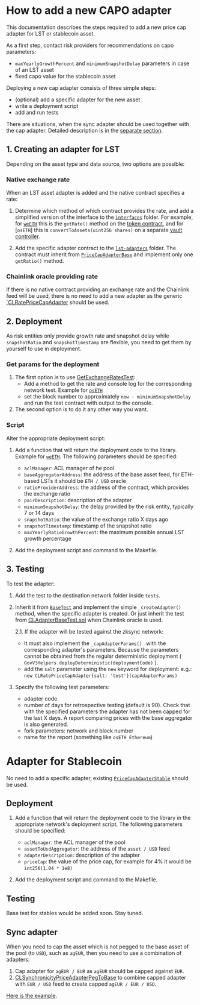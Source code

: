 # How to add a new CAPO adapter

This documentation describes the steps required to add a new price cap adapter for LST or stablecoin asset.

As a first step, contact risk providers for recommendations on capo parameters:

- `maxYearlyGrowthPercent` and `minimumSnapshotDelay` parameters in case of an LST asset
- fixed capo value for the stablecoin asset

Deploying a new cap adapter consists of three simple steps:

- (optional) add a specific adapter for the new asset
- write a deployment script
- add and run tests

There are situations, when the sync adapter should be used together with the cap adapter. Detailed description is in the [separate section](#synchronicity-adapters).

## 1. Creating an adapter for LST

Depending on the asset type and data source, two options are possible:

### Native exchange rate

When an LST asset adapter is added and the native contract specifies a rate:

1. Determine which method of which contract provides the rate, and add a simplified version of the interface to the [`interfaces`](/src/interfaces/) folder. For example, for [`weETH`](/src/interfaces/IWeEth.sol) this is the `getRate()` method on the [token contract](https://etherscan.io/token/0xcd5fe23c85820f7b72d0926fc9b05b43e359b7ee#readProxyContract#F8), and for [`osETH`] this is `convertToAssets(uint256 shares)` on a separate [vault controller](https://etherscan.io/address/0x2a261e60fb14586b474c208b1b7ac6d0f5000306#readContract#F3).

2. Add the specific adapter contract to the [`lst-adapters`](/src/contracts/lst-adapters/) folder. The contract must inherit from [`PriceCapAdapterBase`](/src/contracts/PriceCapAdapterBase.sol) and implement only one `getRatio()` method.

### Chainlink oracle providing rate

If there is no native contract providing an exchange rate and the Chainlink feed will be used, there is no need to add a new adapter as the generic [`CLRatePriceCapAdapter](src/contracts/CLRatePriceCapAdapter.sol) should be used.

## 2. Deployment

As risk entities only provide growth rate and snapshot delay while `snapshotRatio` and `snapshotTimestamp` are flexible, you need to get them by yourself to use in deployment.

### Get params for the deployment

1. The first option is to use [GetExchangeRatesTest](tests/utils/GetExchangeRatesTest.t.sol):
   - Add a method to get the rate and console log for the corresponding network test. Example for [`osETH`](tests/utils/GetExchangeRatesTest.t.sol#46)
   - set the block number to approximately `now - minimumSnapshotDelay` and run the test contract with output to the console.
2. The second option is to do it any other way you want.

### Script

Alter the appropriate deployment script:

1. Add a function that will return the deployment code to the library. Example for [`weETH`](scripts/DeployEthereum.s.sol#15). The following parameters should be specified:

   - `aclManager`: ACL manager of he pool
   - `baseAggregatorAddress`: the address of the base asset feed, for ETH-based LSTs it should be `ETH / USD` oracle
   - `ratioProviderAddress`: the address of the contract, which provides the exchange ratio
   - `pairDescription`: description of the adapter
   - `minimumSnapshotDelay`: the delay provided by the risk entity, typically 7 or 14 days
   - `snapshotRatio`: the value of the exchange ratio X days ago
   - `snapshotTimestamp`: timestamp of the snapshot ratio
   - `maxYearlyRatioGrowthPercent`: the maximum possible annual LST growth percentage

2. Add the deployment script and command to the Makefile.

## 3. Testing

To test the adapter:

1. Add the test to the destination network folder inside `tests`.
2. Inherit it from [`BaseTest`](tests/BaseTest.sol) and implement the simple `_createAdapter()` method, when the specific adapter is created. Or just inherit the test from [CLAdapterBaseTest.sol](tests/CLAdapterBaseTest.sol) when Chainlink oracle is used.

   2.1. If the adapter will be tested against the zksync network:

   - It must also implement the `_capAdapterParams() ` with the corresponding adapter's parameters. Because the parameters cannot be obtained from the regular deterministic deployment ( `GovV3Helpers.deployDeterministic(deploymentCode)` ).
   - add the `salt` parameter using the `new` keyword for deployment: e.g.: `new CLRatePriceCapAdapter{salt: 'test'}(capAdapterParams)`

3. Specify the following test parameters:
   - adapter code
   - number of days for retrospective testing (default is 90). Check that with the specified parameters the adapter has not been capped for the last X days. A report comparing prices with the base aggregator is also generated.
   - fork parameters: network and block number
   - name for the report (something like `osETH_Ethereum`)

# Adapter for Stablecoin

No need to add a specific adapter, existing [`PriceCapAdapterStable`](src/contracts/PriceCapAdapterStable.sol) should be used.

## Deployment

1. Add a function that will return the deployment code to the library in the appropriate network's deployment script. The following parameters should be specified:

   - `aclManager`: the ACL manager of the pool
   - `assetToUsdAggregator`: the address of the `asset / USD` feed
   - `adapterDescription`: description of the adapter
   - `priceCap`: the value of the price cap, for example for 4% it would be `int256(1.04 * 1e8)`

2. Add the deployment script and command to the Makefile.

## Testing

Base test for stables would be added soon. Stay tuned.

## Sync adapter

When you need to cap the asset which is not pegged to the base asset of the pool (to `USD`), such as `agEUR`, then you need to use a combination of adapters:

1.  Cap adapter for `agEUR / EUR` as `agEUR` should be capped against `EUR`.
2.  [CLSynchronicityPriceAdapterPegToBase](https://github.com/bgd-labs/cl-synchronicity-price-adapter/blob/main/src/contracts/CLSynchronicityPriceAdapterPegToBase.sol) to combine capped adapter with `EUR / USD` feed to create capped `agEUR / EUR / USD`.

[Here is the example](scripts/Example.s.sol).
